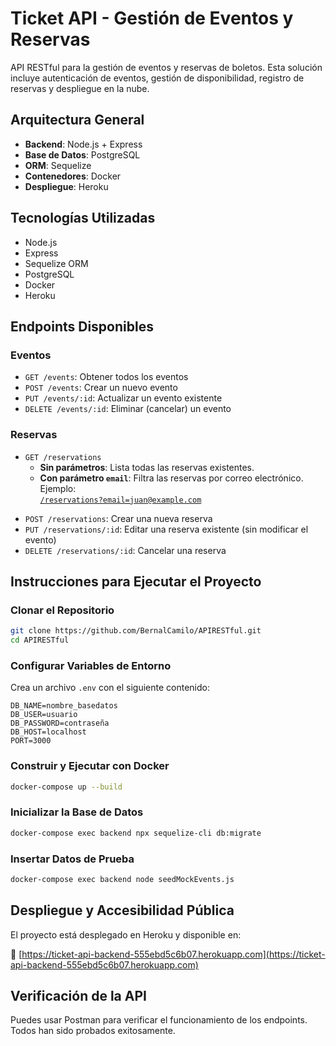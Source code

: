 # Ticket API - Gestión de Eventos y Reservas

API RESTful para la gestión de eventos y reservas de boletos. Esta solución incluye autenticación de eventos, gestión de disponibilidad, registro de reservas y despliegue en la nube.

## Arquitectura General

* **Backend**: Node.js + Express
* **Base de Datos**: PostgreSQL
* **ORM**: Sequelize
* **Contenedores**: Docker
* **Despliegue**: Heroku

## Tecnologías Utilizadas

* Node.js
* Express
* Sequelize ORM
* PostgreSQL
* Docker
* Heroku

## Endpoints Disponibles

### Eventos

* `GET /events`: Obtener todos los eventos
* `POST /events`: Crear un nuevo evento
* `PUT /events/:id`: Actualizar un evento existente
* `DELETE /events/:id`: Eliminar (cancelar) un evento

### Reservas

- `GET /reservations`  
  - **Sin parámetros**: Lista todas las reservas existentes.  
  - **Con parámetro `email`**: Filtra las reservas por correo electrónico.  
    Ejemplo:  
    [`/reservations?email=juan@example.com`](https://ticket-api-backend-555ebd5c6b07.herokuapp.com/reservations?email=juan@example.com)
* `POST /reservations`: Crear una nueva reserva
* `PUT /reservations/:id`: Editar una reserva existente (sin modificar el evento)
* `DELETE /reservations/:id`: Cancelar una reserva

## Instrucciones para Ejecutar el Proyecto

### Clonar el Repositorio

```bash
git clone https://github.com/BernalCamilo/APIRESTful.git
cd APIRESTful
```

### Configurar Variables de Entorno

Crea un archivo `.env` con el siguiente contenido:

```env
DB_NAME=nombre_basedatos
DB_USER=usuario
DB_PASSWORD=contraseña
DB_HOST=localhost
PORT=3000
```

### Construir y Ejecutar con Docker

```bash
docker-compose up --build
```

### Inicializar la Base de Datos

```bash
docker-compose exec backend npx sequelize-cli db:migrate
```

### Insertar Datos de Prueba

```bash
docker-compose exec backend node seedMockEvents.js
```

## Despliegue y Accesibilidad Pública

El proyecto está desplegado en Heroku y disponible en:

🔗 [https://ticket-api-backend-555ebd5c6b07.herokuapp.com](https://ticket-api-backend-555ebd5c6b07.herokuapp.com)

## Verificación de la API

Puedes usar Postman para verificar el funcionamiento de los endpoints. Todos han sido probados exitosamente.
